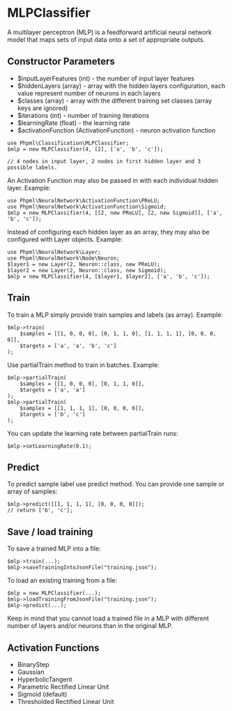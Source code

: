 # MLPClassifier

A multilayer perceptron (MLP) is a feedforward artificial neural network model that maps sets of input data onto a set of appropriate outputs.

## Constructor Parameters

* $inputLayerFeatures (int) - the number of input layer features
* $hiddenLayers (array) - array with the hidden layers configuration, each value represent number of neurons in each layers
* $classes (array) - array with the different training set classes (array keys are ignored)
* $iterations (int) - number of training iterations
* $learningRate (float) - the learning rate
* $activationFunction (ActivationFunction) - neuron activation function

```
use Phpml\Classification\MLPClassifier;
$mlp = new MLPClassifier(4, [2], ['a', 'b', 'c']);

// 4 nodes in input layer, 2 nodes in first hidden layer and 3 possible labels.

```

An Activation Function may also be passed in with each individual hidden layer. Example:

```
use Phpml\NeuralNetwork\ActivationFunction\PReLU;
use Phpml\NeuralNetwork\ActivationFunction\Sigmoid;
$mlp = new MLPClassifier(4, [[2, new PReLU], [2, new Sigmoid]], ['a', 'b', 'c']);
```

Instead of configuring each hidden layer as an array, they may also be configured with Layer objects. Example:

```
use Phpml\NeuralNetwork\Layer;
use Phpml\NeuralNetwork\Node\Neuron;
$layer1 = new Layer(2, Neuron::class, new PReLU);
$layer2 = new Layer(2, Neuron::class, new Sigmoid);
$mlp = new MLPClassifier(4, [$layer1, $layer2], ['a', 'b', 'c']);
```

## Train

To train a MLP simply provide train samples and labels (as array). Example:


```
$mlp->train(
    $samples = [[1, 0, 0, 0], [0, 1, 1, 0], [1, 1, 1, 1], [0, 0, 0, 0]],
    $targets = ['a', 'a', 'b', 'c']
);
```

Use partialTrain method to train in batches. Example:

```
$mlp->partialTrain(
    $samples = [[1, 0, 0, 0], [0, 1, 1, 0]],
    $targets = ['a', 'a']
);
$mlp->partialTrain(
    $samples = [[1, 1, 1, 1], [0, 0, 0, 0]],
    $targets = ['b', 'c']
);

```

You can update the learning rate between partialTrain runs:

```
$mlp->setLearningRate(0.1);
```

## Predict

To predict sample label use predict method. You can provide one sample or array of samples:

```
$mlp->predict([[1, 1, 1, 1], [0, 0, 0, 0]]);
// return ['b', 'c'];

```

## Save / load training

To save a trained MLP into a file: 

```
$mlp->train(...);
$mlp->saveTrainingIntoJsonFile("training.json");
```
To load an existing training from a file: 

```
$mlp = new MLPClassifier(...);
$mlp->loadTrainingFromJsonFile("training.json");
$mlp->predict(...);
```

Keep in mind that you cannot load a trained file in a MLP with different number of layers and/or neurons than in the original MLP. 

## Activation Functions

* BinaryStep
* Gaussian
* HyperbolicTangent
* Parametric Rectified Linear Unit
* Sigmoid (default)
* Thresholded Rectified Linear Unit
